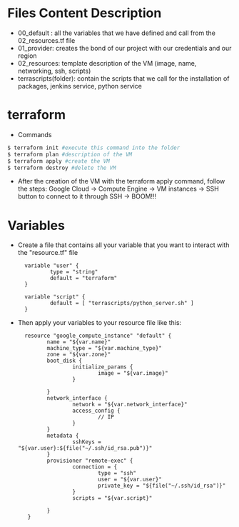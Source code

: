 # Files Content Description

- 00_default : all the variables that we have defined and call from the 02_resources.tf file
- 01_provider: creates the bond of our project with our credentials and our region
- 02_resources: template description of the VM (image, name, networking, ssh, scripts)
- terrascripts(folder): contain the scripts that we call for the installation of packages, jenkins service, python service


# terraform

- Commands
        
```sh
$ terraform init #execute this command into the folder
$ terraform plan #description of the VM
$ terraform apply #create the VM
$ terraform destroy #delete the VM
```
- After the creation of the VM with the terraform apply command, follow the steps:
  Google Cloud -> Compute Engine -> VM instances -> SSH button to connect to it through SSH -> BOOM!!! 
  
  
# Variables

- Create a file that contains all your variable that you want to interact with the "resource.tf" file

        variable "user" {
                type = "string"
                default = "terraform"
        }

        variable "script" {
                default = [ "terrascripts/python_server.sh" ]
        }
 
 - Then apply your variables to your resource file like this:
 
         resource "google_compute_instance" "default" {
                name = "${var.name}"
                machine_type = "${var.machine_type}"
                zone = "${var.zone}"
                boot_disk {
                        initialize_params {
                                image = "${var.image}"
                        }

                }
                network_interface {
                        network = "${var.network_interface}"
                        access_config {
                                // IP
                        }
                }
                metadata {
                        sshKeys = "${var.user}:${file("~/.ssh/id_rsa.pub")}"
                }
                provisioner "remote-exec" {
                        connection = {
                                type = "ssh"
                                user = "${var.user}"
                                private_key = "${file("~/.ssh/id_rsa")}"
                        }
                        scripts = "${var.script}"

                }
          }
